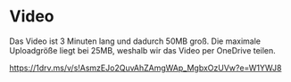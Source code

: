 # Video

Das Video ist 3 Minuten lang und dadurch 50MB groß. Die maximale Uploadgröße liegt bei 25MB, weshalb wir das Video per OneDrive teilen.

https://1drv.ms/v/s!AsmzEJo2QuvAhZAmgWAp_MgbxOzUVw?e=W1YWJ8
